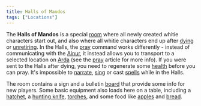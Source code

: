 ```yaml
---
title: Halls of Mandos
tags: ["Locations"]
---
```

The **Halls of Mandos** is a special [room](room "wikilink") where all
newly created whitie characters start out, and also where all whitie
characters end up after [dying](death "wikilink") or
[unretiring](retire "wikilink"). In the Halls, the
[pray](pray "wikilink") command works differently - instead of
communicating with the [Ainur](Ainur "wikilink"), it instead allows you
to transport to a selected location on [Arda](Arda "wikilink") (see the
[pray](pray "wikilink") article for more info). If you were sent to the
Halls after dying, you need to regenerate some
[health](hit_points "wikilink") before you can pray. It's impossible to
[narrate](narrate "wikilink"), [sing](sing "wikilink") or cast
[spells](spell "wikilink") while in the Halls.

The room contains a sign and a bulletin [board](board "wikilink") that
provide some info for new players. Some basic equipment also loads here
on a table, including a [hatchet](hatchet "wikilink"), a [hunting
knife](hunting_knife "wikilink"), [torches](torch "wikilink"), and some
food like [apples](apple "wikilink") and
[bread](loaf_of_bread "wikilink").
